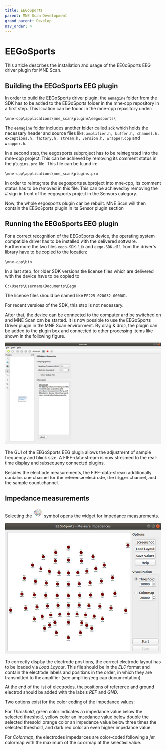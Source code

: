 ```yaml
---
title: EEGoSports
parent: MNE Scan Development
grand_parent: Develop
nav_order: 4
---
```

# EEGoSports

This article describes the installation and usage of the EEGoSports EEG driver plugin for MNE Scan.

## Building the EEGoSports EEG plugin

In order to build the EEGoSports driver plugin, the `eemagine` folder from the SDK has to be added to the EEGoSports folder in the mne-cpp repository in a first step. This location can be found in the mne-cpp repository under:

`\mne-cpp\applications\mne_scan\plugins\eegosports\`

The `eemagine` folder includes another folder called `sdk` which holds the necessary header and source files like: `amplifier.h, buffer.h, channel.h, exceptions.h, factory.h, stream.h, version.h, wrapper.cpp` and `wrapper.h`.

In a second step, the eegosports subproject has to be reintegrated into the mne-cpp project. This can be achieved by removing its comment status in the `plugins.pro` file. This file can be found in:

`\mne-cpp\applications\mne_scan\plugins.pro`

In order to reintegrate the eegosports subproject into mne-cpp, its comment status has to be removed in this file. This can be achieved by removing the # sign in front of the eegosports project in the Sensors category.

Now, the whole eegosports plugin can be rebuilt. MNE Scan will then contain the EEGoSports plugin in its Sensor plugin section.

## Running the EEGoSports EEG plugin

For a correct recognition of the EEGoSports device, the operating system compatible driver has to be installed with the delivered software. Furthermore the two files `eego-SDK.lib` and `eego-SDK.dll` from the driver's library have to be copied to the location:

`\mne-cpp\bin`

In a last step, for older SDK versions the license files which are delivered with the device have to be copied to

`C:\Users\Username\Documents\Eego`

The license files should be named like `EE225-020032-000001`.

For recent versions of the SDK, this step is not necessary.

After that, the device can be connected to the computer and be switched on and MNE Scan can be started. It is now possible to use the EEGoSports Driver plugin in the MNE Scan environment. By drag & drop, the plugin can be added to the plugin box and connected to other processing items like shown in the following figure.

![](../../images/1280px-EEGoSportsGUI.jpg "GUI of the EEGoSports EEG plugin")

The GUI of the EEGoSports EEG plugin allows the adjustment of sample frequency and block size. A FIFF-data-stream is now streamed to the real-time display and subsequeny connected plugins.

Besides the electrode measurements, the FIFF-data-stream additionally contains one channel for the reference electrode, the trigger channel, and the sample count channel.

## Impedance measurements

Selecting the <img src="../../images/impedances.png" alt="impedance widget symbol" width="32"/> symbol opens the widget for impedance measurements.

![](../../images/EEGoSportsImpedanceWidget.jpg "GUI of the EEGoSports EEG plugin")

To correctly display the electrode positions, the correct electrode layout has to be loaded via *Load Layout*. This file should be in the *ELC* format and contain the electrode labels and positions in the order, in which they are transmitted to the amplifier (see amplifier/eeg cap documentation).

At the end of the list of electrodes, the positions of reference and ground electrod should be added with the labels *REF* and *GND*.

Two options exist for the color coding of the impedance values:

For *Threshold*, green color indicates an impedance value below the selected threshold, yellow color an impedance value below double the selected thresold, orange color an impedance value below three times the selected threshold, and dark red color an even higher impedance value.

For *Colormap*, the electrodes impedances are color-coded following a *jet* colormap with the maximum of the colormap at the selected value.

